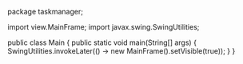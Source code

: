 package taskmanager;

import view.MainFrame;
import javax.swing.SwingUtilities;

public class Main {
    public static void main(String[] args) {
        SwingUtilities.invokeLater(() -> new MainFrame().setVisible(true));
    }
}
